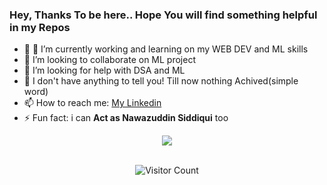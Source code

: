 ### Hey, Thanks To be here.. Hope You will find something helpful in my Repos

- 🔭 🌱 I’m currently working and learning on my WEB DEV and ML skills
- 👯 I’m looking to collaborate on ML project
- 🤔 I’m looking for help with DSA and ML
- 💬 I don't have anything to tell you! Till now nothing Achived(simple word)
- 📫 How to reach me: <a href="https://www.linkedin.com/in/ritik-soni/">My Linkedin</a>
- ⚡ Fun fact: i can <b>Act as Nawazuddin Siddiqui</b> too
<div align="center">
<img src="https://github-readme-stats.vercel.app/api?username=ritiksoni00&&show_icons=true&title_color=ffffff&icon_color=bb2acf&text_color=daf7dc&bg_color=151515">
<br><br>

<div align="center">

![Visitor Count](https://profile-counter.glitch.me/ritiksoni00/count.svg)

